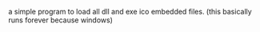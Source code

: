 a simple program to load all dll and exe ico embedded files. (this basically runs forever because windows)
